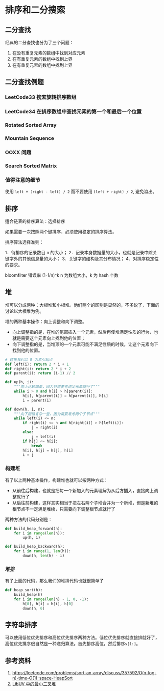 # 排序和二分搜索

## 二分查找

经典的二分查找也分为了三个问题：

1. 在没有重复元素的数组中找到对应元素
2. 在有重复元素的数组中找到上界
3. 在有重复元素的数组中找到上界

## 二分查找例题

### LeetCode33 搜索旋转排序数组  

### LeetCode34 在排序数组中查找元素的第一个和最后一个位置

### Rotated Sorted Array

### Mountain Sequence

### OOXX 问题

### Search Sorted Matrix

### 值得注意的细节

使用 `left + (right - left) / 2` 而不要使用 `(left + right) / 2`, 避免溢出。

## 排序

适合链表的排序算法：选择排序

如果需要一次按照两个键排序，必须使用稳定的排序算法。

排序算法选择准则：

1．待排序的记录数目 n 的大小；
2．记录本身数据量的大小，也就是记录中除关键字外的其他信息量的大小；
3．关键字的结构及其分布情况；
4．对排序稳定性的要求。

bloomfilter 错误率 (1-1/n)^k n 为数组大小，k 为 hash 个数

## 堆

堆可以分成两种：大根堆和小根堆。他们两个的区别是显然的，不多说了，下面的讨论以大根堆为例。

堆的两种基本操作：向上调整和向下调整。

- 向上调整指的是，在堆的尾部插入一个元素，然后再使堆满足性质的行为，也就是需要这个元素向上找到他的位置；
- 向下调整指的是，当堆顶的一个元素可能不满足性质的时候，让这个元素向下找到他的位置。

```py
# 这里我们以 0 为索引起点
def left(i): return 2 * i + 1
def right(i): return 2 * i + 2
def parent(i): return (i-1) // 2

def up(h, i):
    """向上比较简单，因为只需要考虑父元素就行了"""
    while i > 0 and h[i] > h[parent(i)]:
        h[i], h[parent(i)] = h[parent(i)], h[i]
        i = parent(i)

def down(h, i, n):
    """向下稍微复杂一些，因为需要考虑两个子节点"""
    while left(i) <= n:
        if right(i) <= n and h[right(i)] > h[left(i)]:
            j = right(i)
        else:
            j = left(i)
        if h[j] <= h[i]:
            break
        h[i], h[j] = h[j], h[i]
        i = j
```

### 构建堆

有了以上两种基本操作，构建堆也就可以按两种方式：

- 从前往后构建，也就是把每一个新加入的元素理解为从后方插入，直接向上调整就行了
- 从后往前构建，这样其实相当于把左右两个子堆合并为一个新堆，但是新堆的根节点不一定满足堆续，只需要向下调整根节点就行了

两种方法的代码分别是：

```py
def build_heap_forward(h):
    for i in range(len(h)):
        up(h, i)

def build_heap_backward(h):
    for i in range(1, len(h)):
        down(h, len(h) - i)
```

### 堆排

有了上面的代码，那么我们的堆排代码也就很简单了

```py
def heap_sort(h):
    build_heap(h)
    for i in range(len(h) - 1, 0, -1):
        h[0], h[i] = h[i], h[0]
        down(h, 0)
```

## 字符串排序

可以使用低位优先排序和高位优先排序两种方法。低位优先排序就直接排就好了，高位优先排序很自然是一种递归算法，首先排序高位，然后排序`s[1:]`。


## 参考资料

1. https://leetcode.com/problems/sort-an-array/discuss/357592/O(n-log-n)-time-O(1)-space-HeapSort
2. [LibUV 中的最小二叉堆](https://blog.5udou.cn/#/blog/detail/Cong-libuvYuan-Ma-Zhong-Xue-Xi-Zui-Xiao-Er-Cha-Dui-24)
